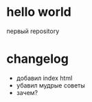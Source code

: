 # hello world

первый repository

# changelog

* добавил index html
* убавил мудрые советы
* зачем?

